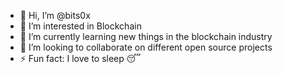 - 👋 Hi, I’m @bits0x
- 👀 I’m interested in Blockchain 
- 🌱 I’m currently learning new things in the blockchain industry
- 💞️ I’m looking to collaborate on different open source projects
- ⚡ Fun fact: I love to sleep 😴

<!---
bits0x/bits0x is a ✨ special ✨ repository because its `README.md` (this file) appears on your GitHub profile.
You can click the Preview link to take a look at your changes.
--->
